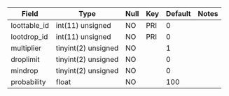 **Field**|**Type**|**Null**|**Key**|**Default**|**Notes**
-----|-----|-----|-----|-----|-----
loottable\_id|int(11) unsigned|NO|PRI|0| 
lootdrop\_id|int(11) unsigned|NO|PRI|0| 
multiplier|tinyint(2) unsigned|NO| |1| 
droplimit|tinyint(2) unsigned|NO| |0| 
mindrop|tinyint(2) unsigned|NO| |0| 
probability|float|NO| |100| 
